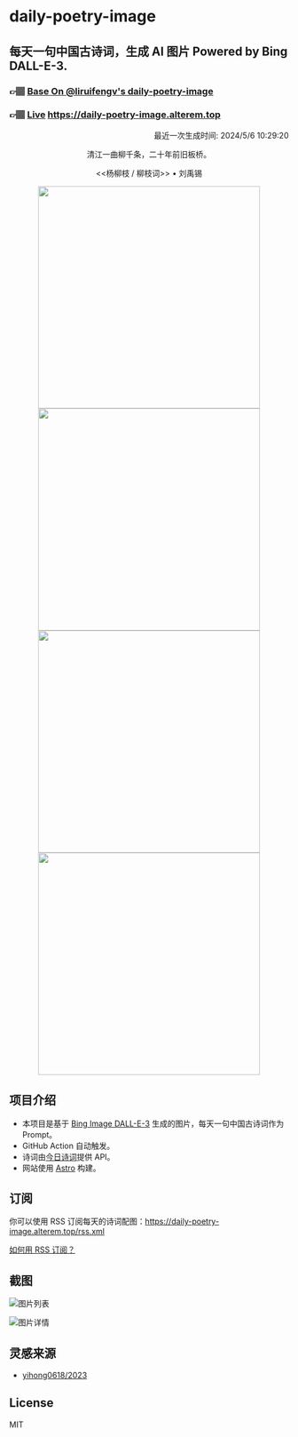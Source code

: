 
# daily-poetry-image

## 每天一句中国古诗词，生成 AI 图片 Powered by Bing DALL-E-3.

### 👉🏽 [Base On @liruifengv's daily-poetry-image](https://github.com/liruifengv/daily-poetry-image)

### 👉🏽 [Live](https://daily-poetry-image.alterem.top/) https://daily-poetry-image.alterem.top

<p align="right">
  最近一次生成时间: 2024/5/6 10:29:20
</p>
<p align="center">
清江一曲柳千条，二十年前旧板桥。
</p>
<p align="center">
<<杨柳枝 / 柳枝词>> • 刘禹锡
</p>
<p align="center">
<img src="https://tse1.mm.bing.net/th/id/OIG1.l1NFGNulWKn2wKbGjz_u" height="400" width="400" />
<img src="https://tse4.mm.bing.net/th/id/OIG1.lLQzpk4cszcR4DQtJ4XE" height="400" width="400" />
<img src="https://tse3.mm.bing.net/th/id/OIG1.Ava1hCnU0aMxZ3MlVac_" height="400" width="400" />
<img src="https://tse2.mm.bing.net/th/id/OIG1.Xbx9HI_xoz4k1vYPDcDq" height="400" width="400" />
</p>

## 项目介绍

-   本项目是基于 [Bing Image DALL-E-3](https://www.bing.com/images/create) 生成的图片，每天一句中国古诗词作为 Prompt。
-   GitHub Action 自动触发。
-   诗词由[今日诗词](https://www.jinrishici.com/)提供 API。
-   网站使用 [Astro](https://astro.build) 构建。

## 订阅

你可以使用 RSS 订阅每天的诗词配图：https://daily-poetry-image.alterem.top/rss.xml

[如何用 RSS 订阅？](https://zhuanlan.zhihu.com/p/55026716)

## 截图

![图片列表](./screenshots/Snipaste_2023-12-28_21-00-26.png)

![图片详情](./screenshots/Snipaste_2023-12-28_21-00-53.png)

## 灵感来源

-   [yihong0618/2023](https://github.com/yihong0618/2023)

## License

MIT
